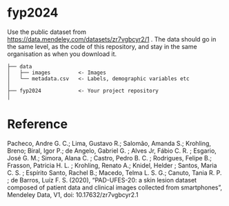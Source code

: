 # fyp2024

Use the public dataset from https://data.mendeley.com/datasets/zr7vgbcyr2/1 . The data should go in the same level, as the code of this repository, and stay in the same organisation as when you download it. 

```
├── data
│   ├── images         <- Images
│   └── metadata.csv   <- Labels, demographic variables etc
│
├── fyp2024            <- Your project repository
│
```


# Reference

Pacheco, Andre G. C.; Lima, Gustavo R.; Salomão, Amanda S.; Krohling, Breno; Biral, Igor P.; de Angelo, Gabriel G. ; Alves Jr, Fábio  C. R. ; Esgario, José G. M.; Simora, Alana C. ; Castro, Pedro B. C. ; Rodrigues, Felipe B.; Frasson, Patricia H. L. ; Krohling, Renato A.; Knidel, Helder ; Santos, Maria C. S. ; Espírito Santo, Rachel B.; Macedo, Telma L. S. G.; Canuto, Tania R. P. ; de Barros, Luíz F. S. (2020), “PAD-UFES-20: a skin lesion dataset composed of patient data and clinical images collected from smartphones”, Mendeley Data, V1, doi: 10.17632/zr7vgbcyr2.1
